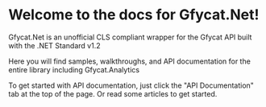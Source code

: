 # Welcome to the docs for Gfycat.Net!
Gfycat.Net is an unofficial CLS compliant wrapper for the Gfycat API built with the .NET Standard v1.2

Here you will find samples, walkthroughs, and API documentation for the entire library including Gfycat.Analytics

To get started with API documentation, just click the "API Documentation" tab at the top of the page. Or read some articles to get started.
